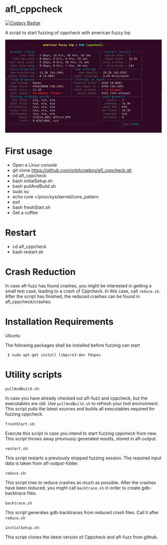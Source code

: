 # afl_cppcheck

[![Codacy Badge](https://api.codacy.com/project/badge/Grade/0ed81bc9d1a042a2b7e57a60ffa373b1)](https://app.codacy.com/app/orbitcowboy/afl_cppcheck?utm_source=github.com&utm_medium=referral&utm_content=orbitcowboy/afl_cppcheck&utm_campaign=Badge_Grade_Dashboard)

A script to start fuzzing of cppcheck with american fuzzy lop

![A screenshot of afl fuzzing of cppcheck](screenshot/afl_cppcheck.png?raw=true "A screenshot")

# First usage

- Open a Linux console
- git clone https://github.com/orbitcowboy/afl_cppcheck.git
- cd afl_cppcheck
- bash initialSetup.sh
- bash pullAndBuild.sh
- sudo su
-    echo core >/proc/sys/kernel/core_pattern
-    exit
- bash freshStart.sh
- Get a coffee 


# Restart 

- cd afl_cppcheck
- bash restart.sh


# Crash Reduction 

In case afl-fuzz has found crashes, you might be interested in getting
a small test case, leading to a crash of Cppcheck. In this case, call 
```reduce.sh```. After the script has finished, the reduced crashes can
be found in afl_cppcheck/crashes.


# Installation Requirements

Ubuntu

The following packages shall be installed before fuzzing can start
```
 $ sudo apt-get install libpcre3-dev fdupes
```


# Utility scripts

```pullAndBuild.sh```:

In case you have already checked out afl-fuzz and cppcheck, but the executables
are old. Use ```pullAndBuild.sh``` to refresh your tool environment. This
script pulls the latest sources and builds all executables required for fuzzing cppcheck.

```freshStart.sh```:

Execute this script in case you intend to start fuzzing cppcheck from new. This script throws 
away previously generated results, stored in afl-output.

```restart.sh```:

This script restarts a previously stopped fuzzing session. The required input data is 
taken from afl-output-folder. 

```reduce.sh```:

This script tries to reduce crashes as much as possible. After the crashes have been reduced,
you might call ```backtrace.sh``` in order to create gdb-backtrace files.

```backtrace.sh```

This script generates gdb-backtraces from reduced crash files. Call it after ```reduce.sh```

```initialSetup.sh```:

This script clones the latest version of Cppcheck and afl-fuzz from github. 
